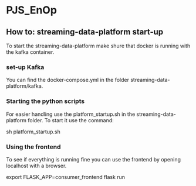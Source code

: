 # PJS_EnOp

## How to: streaming-data-platform start-up
To start the streaming-data-platform make shure that docker is running with the kafka container.

### set-up Kafka
You can find the docker-compose.yml in the folder streaming-data-platform/kafka.

### Starting the python scripts
For easier handling use the platform_startup.sh in the streaming-data-platform folder.
To start it use the command:

sh platform_startup.sh

### Using the frontend
To see if everything is running fine you can use the frontend by opening localhost with a browser.

export FLASK_APP=consumer_frontend
flask run
